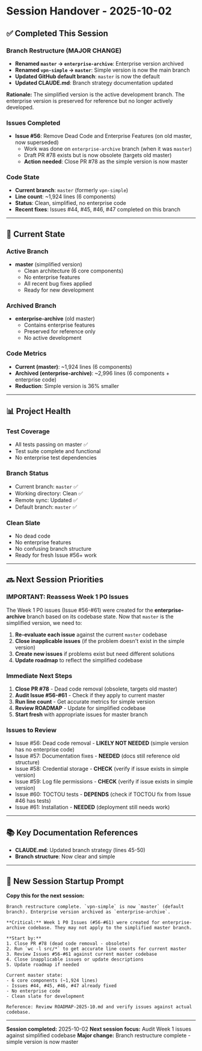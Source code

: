 # Session Handover - 2025-10-02

## ✅ Completed This Session

### Branch Restructure (MAJOR CHANGE)
- **Renamed `master` → `enterprise-archive`**: Enterprise version archived
- **Renamed `vpn-simple` → `master`**: Simple version is now the main branch
- **Updated GitHub default branch**: `master` is now the default
- **Updated CLAUDE.md**: Branch strategy documentation updated

**Rationale:** The simplified version is the active development branch. The enterprise version is preserved for reference but no longer actively developed.

### Issues Completed
- **Issue #56**: Remove Dead Code and Enterprise Features (on old master, now superseded)
  - Work was done on `enterprise-archive` branch (when it was `master`)
  - Draft PR #78 exists but is now obsolete (targets old master)
  - **Action needed**: Close PR #78 as the simple version is now master

### Code State
- **Current branch**: `master` (formerly `vpn-simple`)
- **Line count**: ~1,924 lines (6 components)
- **Status**: Clean, simplified, no enterprise code
- **Recent fixes**: Issues #44, #45, #46, #47 completed on this branch

---

## 🎯 Current State

### Active Branch
- **master** (simplified version)
  - Clean architecture (6 core components)
  - No enterprise features
  - All recent bug fixes applied
  - Ready for new development

### Archived Branch
- **enterprise-archive** (old master)
  - Contains enterprise features
  - Preserved for reference only
  - No active development

### Code Metrics
- **Current (master)**: ~1,924 lines (6 components)
- **Archived (enterprise-archive)**: ~2,996 lines (6 components + enterprise code)
- **Reduction**: Simple version is 36% smaller

---

## 📊 Project Health

### Test Coverage
- All tests passing on master ✅
- Test suite complete and functional
- No enterprise test dependencies

### Branch Status
- Current branch: `master` ✅
- Working directory: Clean ✅
- Remote sync: Updated ✅
- Default branch: `master` ✅

### Clean Slate
- No dead code
- No enterprise features
- No confusing branch structure
- Ready for fresh Issue #56+ work

---

## 🔜 Next Session Priorities

### IMPORTANT: Reassess Week 1 P0 Issues

The Week 1 P0 issues (Issue #56-#61) were created for the **enterprise-archive** branch based on its codebase state. Now that `master` is the simplified version, we need to:

1. **Re-evaluate each issue** against the current `master` codebase
2. **Close inapplicable issues** (if the problem doesn't exist in the simple version)
3. **Create new issues** if problems exist but need different solutions
4. **Update roadmap** to reflect the simplified codebase

### Immediate Next Steps

1. **Close PR #78** - Dead code removal (obsolete, targets old master)
2. **Audit Issue #56-#61** - Check if they apply to current master
3. **Run line count** - Get accurate metrics for simple version
4. **Review ROADMAP** - Update for simplified codebase
5. **Start fresh** with appropriate issues for master branch

### Issues to Review
- Issue #56: Dead code removal - **LIKELY NOT NEEDED** (simple version has no enterprise code)
- Issue #57: Documentation fixes - **NEEDED** (docs still reference old structure)
- Issue #58: Credential storage - **CHECK** (verify if issue exists in simple version)
- Issue #59: Log file permissions - **CHECK** (verify if issue exists in simple version)
- Issue #60: TOCTOU tests - **DEPENDS** (check if TOCTOU fix from Issue #46 has tests)
- Issue #61: Installation - **NEEDED** (deployment still needs work)

---

## 📚 Key Documentation References
- **CLAUDE.md**: Updated branch strategy (lines 45-50)
- **Branch structure**: Now clear and simple

---

## 🚀 New Session Startup Prompt

**Copy this for the next session:**

```
Branch restructure complete. `vpn-simple` is now `master` (default branch). Enterprise version archived as `enterprise-archive`.

**Critical:** Week 1 P0 Issues (#56-#61) were created for enterprise-archive codebase. They may not apply to the simplified master branch.

**Start by:**
1. Close PR #78 (dead code removal - obsolete)
2. Run `wc -l src/*` to get accurate line counts for current master
3. Review Issues #56-#61 against current master codebase
4. Close inapplicable issues or update descriptions
5. Update roadmap if needed

Current master state:
- 6 core components (~1,924 lines)
- Issues #44, #45, #46, #47 already fixed
- No enterprise code
- Clean slate for development

Reference: Review ROADMAP-2025-10.md and verify issues against actual codebase.
```

---

**Session completed:** 2025-10-02
**Next session focus:** Audit Week 1 issues against simplified codebase
**Major change:** Branch restructure complete - simple version is now master
